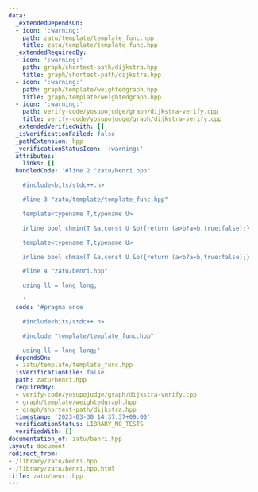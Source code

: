 ```yaml
---
data:
  _extendedDependsOn:
  - icon: ':warning:'
    path: zatu/template/template_func.hpp
    title: zatu/template/template_func.hpp
  _extendedRequiredBy:
  - icon: ':warning:'
    path: graph/shortest-path/dijkstra.hpp
    title: graph/shortest-path/dijkstra.hpp
  - icon: ':warning:'
    path: graph/template/weightedgraph.hpp
    title: graph/template/weightedgraph.hpp
  - icon: ':warning:'
    path: verify-code/yosupojudge/graph/dijkstra-verify.cpp
    title: verify-code/yosupojudge/graph/dijkstra-verify.cpp
  _extendedVerifiedWith: []
  _isVerificationFailed: false
  _pathExtension: hpp
  _verificationStatusIcon: ':warning:'
  attributes:
    links: []
  bundledCode: '#line 2 "zatu/benri.hpp"

    #include<bits/stdc++.h>

    #line 3 "zatu/template/template_func.hpp"

    template<typename T,typename U>

    inline bool chmin(T &a,const U &b){return (a>b?a=b,true:false);}

    template<typename T,typename U>

    inline bool chmax(T &a,const U &b){return (a<b?a=b,true:false);}

    #line 4 "zatu/benri.hpp"

    using ll = long long;

    '
  code: '#pragma once

    #include<bits/stdc++.h>

    #include "template/template_func.hpp"

    using ll = long long;'
  dependsOn:
  - zatu/template/template_func.hpp
  isVerificationFile: false
  path: zatu/benri.hpp
  requiredBy:
  - verify-code/yosupojudge/graph/dijkstra-verify.cpp
  - graph/template/weightedgraph.hpp
  - graph/shortest-path/dijkstra.hpp
  timestamp: '2023-03-30 14:37:37+09:00'
  verificationStatus: LIBRARY_NO_TESTS
  verifiedWith: []
documentation_of: zatu/benri.hpp
layout: document
redirect_from:
- /library/zatu/benri.hpp
- /library/zatu/benri.hpp.html
title: zatu/benri.hpp
---
```

